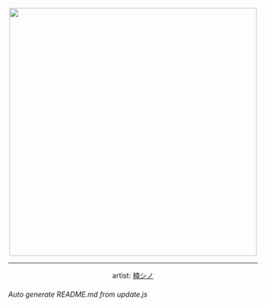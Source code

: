 
<p align="center">
  <img width="500" src="https://nekos.best/api/v2/neko/0307.png">
  <hr/>
  <center>
    artist: <a href="https://www.pixiv.net/en/artworks/86584286">楠シノ</a>
  </center>
</p>


###### Auto generate README.md from update.js

